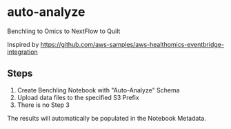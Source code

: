 # auto-analyze
Benchling to Omics to NextFlow to Quilt

Inspired by https://github.com/aws-samples/aws-healthomics-eventbridge-integration

## Steps

1. Create Benchling Notebook with "Auto-Analyze" Schema
2. Upload data files to the specified S3 Prefix
3. There is no Step 3

The results will automatically be populated in the Notebook Metadata.
